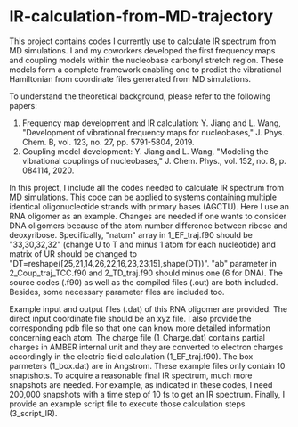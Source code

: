 # IR-calculation-from-MD-trajectory
This project contains codes I currently use to calculate IR spectrum from MD simulations.
I and my coworkers developed the first frequency maps and coupling models within the nucleobase carbonyl stretch region. These models form a complete framework enabling one to predict the vibrational Hamiltonian from coordinate files generated from MD simulations.

To understand the theoretical background, please refer to the following papers:
1. Frequency map development and IR calculation: Y. Jiang and L. Wang, "Development of vibrational frequency maps for nucleobases," J. Phys. Chem. B, vol. 123, no. 27, pp. 5791-5804, 2019.
2. Coupling model development: Y. Jiang and L. Wang, "Modeling the vibrational couplings of nucleobases," J. Chem. Phys., vol. 152, no. 8, p. 084114, 2020.

In this project, I include all the codes needed to calculate IR spectrum from MD simulations. This code can be applied to systems containing multiple identical oligonucleotide strands with primary bases (AGCTU). Here I use an RNA oligomer as an example. Changes are needed if one wants to consider DNA oligomers because of the atom number difference between ribose and deoxyribose. Specifically, "natom" array in 1_EF_traj.f90 should be "33,30,32,32" (change U to T and minus 1 atom for each nucleotide) and matrix of UR should be changed to "DT=reshape([25,21,14,26,22,16,23,23,15],shape(DT))". "ab" parameter in 2_Coup_traj_TCC.f90 and 2_TD_traj.f90 should minus one (6 for DNA). The source codes (.f90) as well as the compiled files (.out) are both included. Besides, some necessary parameter files are included too.

Example input and output files (.dat) of this RNA oligomer are provided. The direct input coordinate file should be an xyz file. I also provide the corresponding pdb file so that one can know more detailed information concerning each atom. The charge file (1_Charge.dat) contains partial charges in AMBER internal unit and they are converted to electron charges accordingly in the electric field calculation (1_EF_traj.f90). The box parmeters (1_box.dat) are in Angstrom. These example files only contain 10 snaptshots. To acquire a reasonable final IR spectrum, much more snapshots are needed. For example, as indicated in these codes, I need 200,000 snapshots with a time step of 10 fs to get an IR spectrum. Finally, I provide an example script file to execute those calculation steps (3_script_IR).
